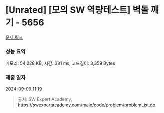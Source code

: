 # [Unrated] [모의 SW 역량테스트] 벽돌 깨기 - 5656 

[문제 링크](https://swexpertacademy.com/main/code/problem/problemDetail.do?contestProbId=AWXRQm6qfL0DFAUo) 

### 성능 요약

메모리: 54,228 KB, 시간: 381 ms, 코드길이: 3,359 Bytes

### 제출 일자

2024-09-09 11:19



> 출처: SW Expert Academy, https://swexpertacademy.com/main/code/problem/problemList.do